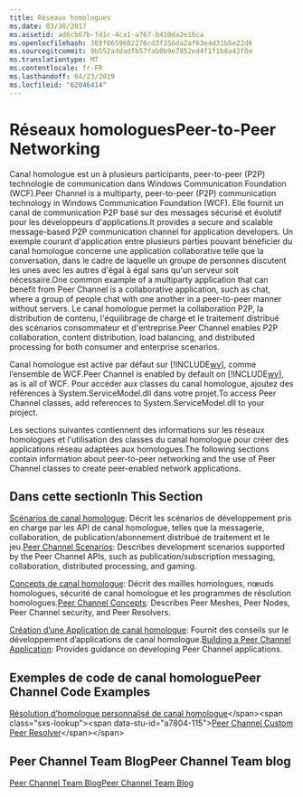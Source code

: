 ```yaml
---
title: Réseaux homologues
ms.date: 03/30/2017
ms.assetid: ad6cb67b-fd1c-4ca1-a767-b410da2e16ca
ms.openlocfilehash: 388f6659602276cd3f356da2af63e4d31b5e22d6
ms.sourcegitcommit: 9b552addadfb57fab0b9e7852ed4f1f1b8a42f8e
ms.translationtype: MT
ms.contentlocale: fr-FR
ms.lasthandoff: 04/23/2019
ms.locfileid: "62046414"
---
```

# <a name="peer-to-peer-networking"></a><span data-ttu-id="a7804-102">Réseaux homologues</span><span class="sxs-lookup"><span data-stu-id="a7804-102">Peer-to-Peer Networking</span></span>
<span data-ttu-id="a7804-103">Canal homologue est un à plusieurs participants, peer-to-peer (P2P) technologie de communication dans Windows Communication Foundation (WCF).</span><span class="sxs-lookup"><span data-stu-id="a7804-103">Peer Channel is a multiparty, peer-to-peer (P2P) communication technology in Windows Communication Foundation (WCF).</span></span> <span data-ttu-id="a7804-104">Elle fournit un canal de communication P2P basé sur des messages sécurisé et évolutif pour les développeurs d'applications.</span><span class="sxs-lookup"><span data-stu-id="a7804-104">It provides a secure and scalable message-based P2P communication channel for application developers.</span></span> <span data-ttu-id="a7804-105">Un exemple courant d'application entre plusieurs parties pouvant bénéficier du canal homologue concerne une application collaborative telle que la conversation, dans le cadre de laquelle un groupe de personnes discutent les unes avec les autres d'égal à égal sans qu'un serveur soit nécessaire.</span><span class="sxs-lookup"><span data-stu-id="a7804-105">One common example of a multiparty application that can benefit from Peer Channel is a collaborative application, such as chat, where a group of people chat with one another in a peer-to-peer manner without servers.</span></span> <span data-ttu-id="a7804-106">Le canal homologue permet la collaboration P2P, la distribution de contenu, l'équilibrage de charge et le traitement distribué des scénarios consommateur et d'entreprise.</span><span class="sxs-lookup"><span data-stu-id="a7804-106">Peer Channel enables P2P collaboration, content distribution, load balancing, and distributed processing for both consumer and enterprise scenarios.</span></span>  
  
 <span data-ttu-id="a7804-107">Canal homologue est activé par défaut sur [!INCLUDE[wv](../../../../includes/wv-md.md)], comme l’ensemble de WCF.</span><span class="sxs-lookup"><span data-stu-id="a7804-107">Peer Channel is enabled by default on [!INCLUDE[wv](../../../../includes/wv-md.md)], as is all of WCF.</span></span> <span data-ttu-id="a7804-108">Pour accéder aux classes du canal homologue, ajoutez des références à System.ServiceModel.dll dans votre projet.</span><span class="sxs-lookup"><span data-stu-id="a7804-108">To access Peer Channel classes, add references to System.ServiceModel.dll to your project.</span></span>  
  
 <span data-ttu-id="a7804-109">Les sections suivantes contiennent des informations sur les réseaux homologues et l'utilisation des classes du canal homologue pour créer des applications réseau adaptées aux homologues.</span><span class="sxs-lookup"><span data-stu-id="a7804-109">The following sections contain information about peer-to-peer networking and the use of Peer Channel classes to create peer-enabled network applications.</span></span>  
  
## <a name="in-this-section"></a><span data-ttu-id="a7804-110">Dans cette section</span><span class="sxs-lookup"><span data-stu-id="a7804-110">In This Section</span></span>  
 <span data-ttu-id="a7804-111">[Scénarios de canal homologue](../../../../docs/framework/wcf/feature-details/peer-channel-scenarios.md):  Décrit les scénarios de développement pris en charge par les API de canal homologue, telles que la messagerie, collaboration, de publication/abonnement distribué de traitement et le jeu.</span><span class="sxs-lookup"><span data-stu-id="a7804-111">[Peer Channel Scenarios](../../../../docs/framework/wcf/feature-details/peer-channel-scenarios.md):  Describes development scenarios supported by the Peer Channel APIs, such as publication/subscription messaging, collaboration, distributed processing, and gaming.</span></span>  
  
 <span data-ttu-id="a7804-112">[Concepts de canal homologue](../../../../docs/framework/wcf/feature-details/peer-channel-concepts.md):  Décrit des mailles homologues, nœuds homologues, sécurité de canal homologue et les programmes de résolution homologues.</span><span class="sxs-lookup"><span data-stu-id="a7804-112">[Peer Channel Concepts](../../../../docs/framework/wcf/feature-details/peer-channel-concepts.md):  Describes Peer Meshes, Peer Nodes, Peer Channel security, and Peer Resolvers.</span></span>  
  
 <span data-ttu-id="a7804-113">[Création d’une Application de canal homologue](../../../../docs/framework/wcf/feature-details/building-a-peer-channel-application.md):  Fournit des conseils sur le développement d’applications de canal homologue.</span><span class="sxs-lookup"><span data-stu-id="a7804-113">[Building a Peer Channel Application](../../../../docs/framework/wcf/feature-details/building-a-peer-channel-application.md):  Provides guidance on developing Peer Channel applications.</span></span>  
  
## <a name="peer-channel-code-examples"></a><span data-ttu-id="a7804-114">Exemples de code de canal homologue</span><span class="sxs-lookup"><span data-stu-id="a7804-114">Peer Channel Code Examples</span></span>  
 <span data-ttu-id="a7804-115">[Résolution d’homologue personnalisé de canal homologue](https://docs.microsoft.com/previous-versions/dotnet/netframework-3.5/ms751466(v=vs.90))</span><span class="sxs-lookup"><span data-stu-id="a7804-115">[Peer Channel Custom Peer Resolver](https://docs.microsoft.com/previous-versions/dotnet/netframework-3.5/ms751466(v=vs.90))</span></span>  
  
## <a name="peer-channel-team-blog"></a><span data-ttu-id="a7804-116">Peer Channel Team Blog</span><span class="sxs-lookup"><span data-stu-id="a7804-116">Peer Channel Team blog</span></span>  
 [<span data-ttu-id="a7804-117">Peer Channel Team Blog</span><span class="sxs-lookup"><span data-stu-id="a7804-117">Peer Channel Team Blog</span></span>](https://go.microsoft.com/fwlink/?LinkID=114530)

